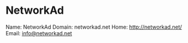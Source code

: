 
# NetworkAd

Name: NetworkAd
Domain: networkad.net
Home: http://networkad.net/
Email: info@networkad.net
